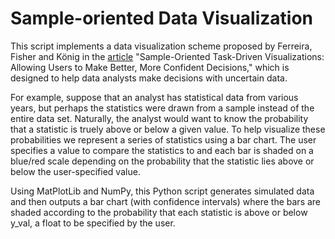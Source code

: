 # Sample-oriented Data Visualization
This script implements a data visualization scheme proposed by Ferreira, Fisher
and König in the [article](https://dl.acm.org/doi/10.1145/2556288.2557131) 
"Sample-Oriented Task-Driven Visualizations: Allowing
Users to Make Better, More Confident Decisions," which is designed to help data
analysts make decisions with uncertain data.

For example, suppose that an analyst has statistical data from various years, but
perhaps the statistics were drawn from a sample instead of the entire data set.
Naturally, the analyst would want to know the probability that a  statistic
is truely above or below a given value. To help visualize these probabilities we
represent a series of statistics using a bar chart. The user specifies a value to
compare the statistics to and each bar is shaded on a blue/red scale
depending on the probability that the statistic lies above or below the
user-specified value.

Using MatPlotLib and NumPy, this Python script generates simulated data and then outputs a bar
chart (with confidence intervals) where the bars are shaded according to the probability that each statistic
is above or below y_val, a float to be specified by the user.
